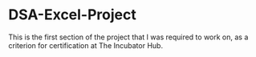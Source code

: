 # DSA-Excel-Project
This is the first section of the project that I was required to work on, as a criterion for certification at The Incubator Hub.
